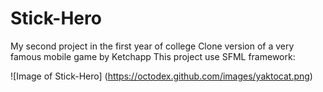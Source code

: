 # Stick-Hero
My second project in the first year of college
Clone version of a very famous mobile game by Ketchapp
This project use SFML framework:

![Image of Stick-Hero]
(https://octodex.github.com/images/yaktocat.png)

